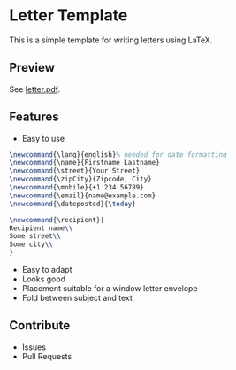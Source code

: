 # Letter Template

This is a simple template for writing letters using LaTeX.

## Preview

See [letter.pdf](letter.pdf).

## Features
* Easy to use

```latex
\newcommand{\lang}{english}% needed for date formatting
\newcommand{\name}{Firstname Lastname}
\newcommand{\street}{Your Street}
\newcommand{\zipCity}{Zipcode, City}
\newcommand{\mobile}{+1 234 56789}
\newcommand{\email}{name@example.com}
\newcommand{\dateposted}{\today}

\newcommand{\recipient}{
Recipient name\\
Some street\\
Some city\\
}
```

* Easy to adapt
* Looks good
* Placement suitable for a window letter envelope
* Fold between subject and text

## Contribute
* Issues
* Pull Requests
